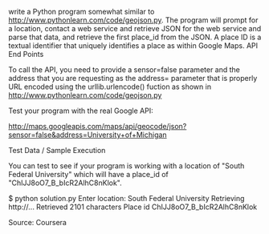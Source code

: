 write a Python program somewhat similar to http://www.pythonlearn.com/code/geojson.py. The program will prompt for a location, contact a web service and retrieve JSON for the web service and parse that data, and retrieve the first place_id from the JSON. A place ID is a textual identifier that uniquely identifies a place as within Google Maps.
API End Points

To call the API, you need to provide a sensor=false parameter and the address that you are requesting as the address= parameter that is properly URL encoded using the urllib.urlencode() fuction as shown in http://www.pythonlearn.com/code/geojson.py

Test your program with the real Google API:

http://maps.googleapis.com/maps/api/geocode/json?sensor=false&address=University+of+Michigan

Test Data / Sample Execution

You can test to see if your program is working with a location of "South Federal University" which will have a place_id of "ChIJJ8oO7_B_bIcR2AlhC8nKlok".

$ python solution.py
Enter location: South Federal University 
Retrieving http://...
Retrieved 2101 characters
Place id ChIJJ8oO7_B_bIcR2AlhC8nKlok 

Source: Coursera
